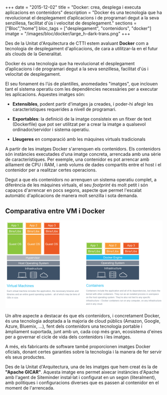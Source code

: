 +++
date        = "2015-12-02"
title       = "Docker: crea, desplega i executa aplicacions en contenidors"
description = "Docker és una tecnologia que ha revolucionat el desplegament d’aplicacions i de programari degut a la seva senzillesa, facilitat d'ús i velocitat de  desplegament."
sections    = ["Bloc","home"]
bloc_tags	= ["desplegament", "contenidors", "docker"]
imatge 		= "/images/bloc/docker/large_h-dark-trans.png"
+++


Des de la Unitat d'Arquitectura de CTTI estem avaluant **Docker** com a tecnologia de desplegament d'aplicacions, de cara a utilitzar-la en el futur als clouds de la Generalitat.

Docker és una tecnologia que ha revolucionat el desplegament d’aplicacions i de programari degut a la seva senzillesa, facilitat d'ús i velocitat de  desplegament.

El seu fonament és l’ús de plantilles, anomedades "imatges", que inclouen tant el sistema operatiu com les dependències necessàries per a executar les aplicacions. Aquestes imatges són: 

* **Extensibles**, podent partir d'imatges ja creades, i poder-hi afegir les característiques requerides a nivell de programari. 

* **Exportables**: la definició de la imatge consisteix en un fitxer de text (Dockerfile) que pot ser utilitzat per a crear la imatge a qualsevol ordinador/servidor i sistema operatiu.

* **Lleugeres** en comparació amb les màquines virtuals tradicionals

A partir de les imatges Docker s'arrenquen els contenidors. Els contenidors són instàncies executades d'una imatge concreta, arrencada amb una sèrie de característiques. Per exemple, una contenidor es pot arrencar amb aïllament de CPU i RAM, i amb volums de dades compartits entre el host i el contenidor per a realitzar certes operacions. 

Degut a que els contenidors no arrenquen un sistema operatiu complet, a diferència de les màquines virtuals, el seu _footprint_ és molt petit i són capaços d'arrencar en pocs segons, aspecte que permet l'escalat automàtic d'aplicacions de manera molt senzilla i sota demanda.

## Comparativa entre VM i Docker

![comparativa vm i docker](/images/bloc/docker/vm-vs-container2.png)

Un altre aspecte a destacar és que els contenidors, i concretament Docker, és una tecnologia adoptada a la majoria de cloud públics (Amazon, Google, Azure, Bluemix, ...), fent dels contenidors una tecnologia portable i àmpliament suportada, junt amb un, cada cop més gran, ecosistema d'eines per a governar el cicle de vida dels contenidors i les imatges.

A més, els fabricants de software també proporcionen imatges Docker oficials, donant certes garanties sobre la tecnologia i la manera de fer servir els seus productes.

Des de la Unitat d'Arquitectura, una de les imatges que hem creat és la de **"Apache GICAR"**. Aquesta imatge ens permet aixecar instàncies d'Apache amb l'agent de Siteminder instal·lat i configurat en un segon (literalment), amb polítiques i configuracions diverses que es passen al contenidor en el moment de l'arrencada.

